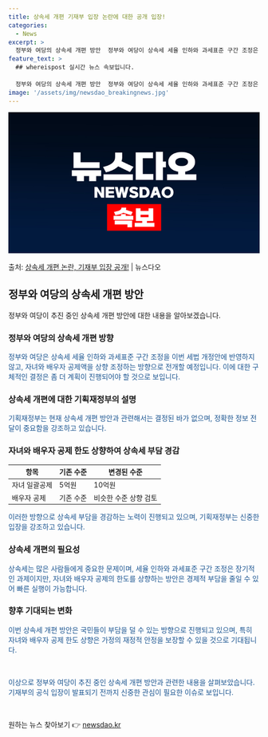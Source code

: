 ```yaml
---
title: 상속세 개편 기재부 입장 논란에 대한 공개 입장!
categories:
  - News
excerpt: >
  정부와 여당의 상속세 개편 방안  정부와 여당이 상속세 세율 인하와 과세표준 구간 조정은 이달 말 세법 개정…
feature_text: >
  ## whereispost 실시간 뉴스 속보입니다.

  정부와 여당의 상속세 개편 방안  정부와 여당이 상속세 세율 인하와 과세표준 구간 조정은 이달 말 세법 개정…
image: '/assets/img/newsdao_breakingnews.jpg'
---
```


![뉴스다오 속보](/assets/img/newsdao_breakingnews.jpg)

<p>출처: <a href="https://newsdao.kr/4629" rel="dofollow">상속세 개편 논란, 기재부 입장 공개!</a> | 뉴스다오</p>

<h2 data-ke-size="size26">정부와 여당의 상속세 개편 방안</h2>
<p data-ke-size="size16">정부와 여당이 추진 중인 상속세 개편 방안에 대한 내용을 알아보겠습니다.</p>

<h3>정부와 여당의 상속세 개편 방향</h3>
<p><span style="color: #1a5490;">정부와 여당은 상속세 세율 인하와 과세표준 구간 조정을 이번 세법 개정안에 반영하지 않고, 자녀와 배우자 공제액을 상향 조정하는 방향으로 전개할 예정입니다. 이에 대한 구체적인 결정은 좀 더 계획이 진행되어야 할 것으로 보입니다.</span></p>

<h3>상속세 개편에 대한 기획재정부의 설명</h3>
<p><span style="color: #1a5490;">기획재정부는 현재 상속세 개편 방안과 관련해서는 결정된 바가 없으며, 정확한 정보 전달이 중요함을 강조하고 있습니다.</span></p>

<h3>자녀와 배우자 공제 한도 상향하여 상속세 부담 경감</h3>
<table>
<thead>
<tr>
<th>항목</th>
<th>기존 수준</th>
<th>변경된 수준</th>
</tr>
</thead>
<tbody>
<tr>
<td>자녀 일괄공제</td>
<td>5억원</td>
<td>10억원</td>
</tr>
<tr>
<td>배우자 공제</td>
<td>기존 수준</td>
<td>비슷한 수준 상향 검토</td>
</tr>
</tbody>
</table>

<p><span style="color: #1a5490;">이러한 방향으로 상속세 부담을 경감하는 노력이 진행되고 있으며, 기획재정부는 신중한 입장을 강조하고 있습니다.</span></p>

<h3>상속세 개편의 필요성</h3>
<p><span style="color: #1a5490;">상속세는 많은 사람들에게 중요한 문제이며, 세율 인하와 과세표준 구간 조정은 장기적인 과제이지만, 자녀와 배우자 공제의 한도를 상향하는 방안은 경제적 부담을 줄일 수 있어 빠른 실행이 가능합니다.</span></p>

<h3>향후 기대되는 변화</h3>
<p><span style="color: #1a5490;">이번 상속세 개편 방안은 국민들이 부담을 덜 수 있는 방향으로 진행되고 있으며, 특히 자녀와 배우자 공제 한도 상향은 가정의 재정적 안정을 보장할 수 있을 것으로 기대됩니다.</span></p>

<p data-ke-size="size16">&nbsp;</p>

<p><span style="color: #1a5490;">이상으로 정부와 여당이 추진 중인 상속세 개편 방안과 관련한 내용을 살펴보았습니다. 기재부의 공식 입장이 발표되기 전까지 신중한 관심이 필요한 이슈로 보입니다.</span></p>

<p data-ke-size="size16">&nbsp;</p>

<p data-ke-size="size16"></p> 

원하는 뉴스 찾아보기 👉 <a href="https://newsdao.kr" rel="dofollow">newsdao.kr</a>


